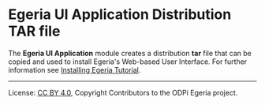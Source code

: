 <!-- SPDX-License-Identifier: CC-BY-4.0 -->
<!-- Copyright Contributors to the ODPi Egeria project. -->

# Egeria UI Application Distribution TAR file

The **Egeria UI Application** module creates a distribution **tar** file that can be copied
and used to install Egeria's Web-based User Interface.   For further information see
[Installing Egeria Tutorial](https://egeria-project.org/education/tutorials/installing-egeria-tutorial).

----
License: [CC BY 4.0](https://creativecommons.org/licenses/by/4.0/),
Copyright Contributors to the ODPi Egeria project.



 